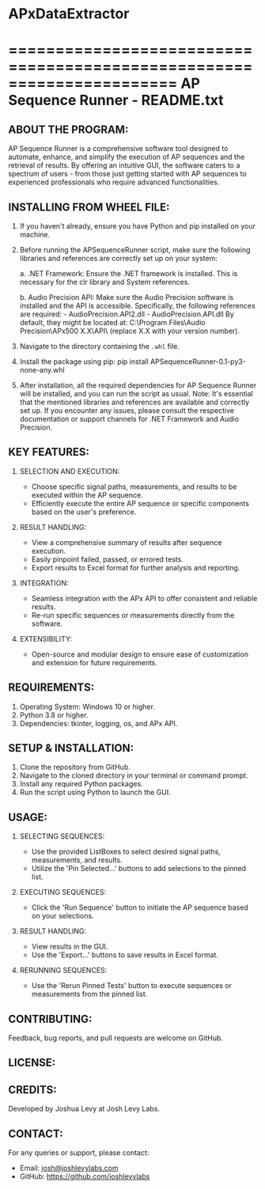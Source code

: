 # APxDataExtractor
======================================================================
                   AP Sequence Runner - README.txt
======================================================================

ABOUT THE PROGRAM:
------------------
AP Sequence Runner is a comprehensive software tool designed to automate, enhance, and simplify the execution of AP sequences and the retrieval of results. By offering an intuitive GUI, the software caters to a spectrum of users - from those just getting started with AP sequences to experienced professionals who require advanced functionalities.

INSTALLING FROM WHEEL FILE:
---------------------------
1. If you haven't already, ensure you have Python and pip installed on your machine.

2. Before running the APSequenceRunner script, make sure the following libraries and references are correctly set up on your system:

   a. .NET Framework: 
      Ensure the .NET framework is installed. This is necessary for the clr library and System references.
      
   b. Audio Precision API:
      Make sure the Audio Precision software is installed and the API is accessible. Specifically, the following references are required:
         - AudioPrecision.API2.dll
         - AudioPrecision.API.dll
      By default, they might be located at: C:\Program Files\Audio Precision\APx500 X.X\API\ (replace X.X with your version number).

3. Navigate to the directory containing the `.whl` file.
4. Install the package using pip: pip install APSequenceRunner-0.1-py3-none-any.whl
5. After installation, all the required dependencies for AP Sequence Runner will be installed, and you can run the script as usual.
Note: It's essential that the mentioned libraries and references are available and correctly set up. If you encounter any issues, please consult the respective documentation or support channels for .NET Framework and Audio Precision.


KEY FEATURES:
-------------
1. SELECTION AND EXECUTION:
   - Choose specific signal paths, measurements, and results to be executed within the AP sequence.
   - Efficiently execute the entire AP sequence or specific components based on the user's preference.

2. RESULT HANDLING:
   - View a comprehensive summary of results after sequence execution.
   - Easily pinpoint failed, passed, or errored tests.
   - Export results to Excel format for further analysis and reporting.

3. INTEGRATION:
   - Seamless integration with the APx API to offer consistent and reliable results.
   - Re-run specific sequences or measurements directly from the software.

4. EXTENSIBILITY:
   - Open-source and modular design to ensure ease of customization and extension for future requirements.

REQUIREMENTS:
-------------
1. Operating System: Windows 10 or higher.
2. Python 3.8 or higher.
3. Dependencies: tkinter, logging, os, and APx API.

SETUP & INSTALLATION:
---------------------
1. Clone the repository from GitHub.
2. Navigate to the cloned directory in your terminal or command prompt.
3. Install any required Python packages.
4. Run the script using Python to launch the GUI.

USAGE:
------
1. SELECTING SEQUENCES:
   - Use the provided ListBoxes to select desired signal paths, measurements, and results.
   - Utilize the 'Pin Selected...' buttons to add selections to the pinned list.

2. EXECUTING SEQUENCES:
   - Click the 'Run Sequence' button to initiate the AP sequence based on your selections.

3. RESULT HANDLING:
   - View results in the GUI.
   - Use the 'Export...' buttons to save results in Excel format.
   
4. RERUNNING SEQUENCES:
   - Use the 'Rerun Pinned Tests' button to execute sequences or measurements from the pinned list.

CONTRIBUTING:
-------------
Feedback, bug reports, and pull requests are welcome on GitHub.

LICENSE:
--------


CREDITS:
--------
Developed by Joshua Levy at Josh Levy Labs.

CONTACT:
--------
For any queries or support, please contact:
- Email: josh@joshlevylabs.com
- GitHub: https://github.com/joshlevylabs

